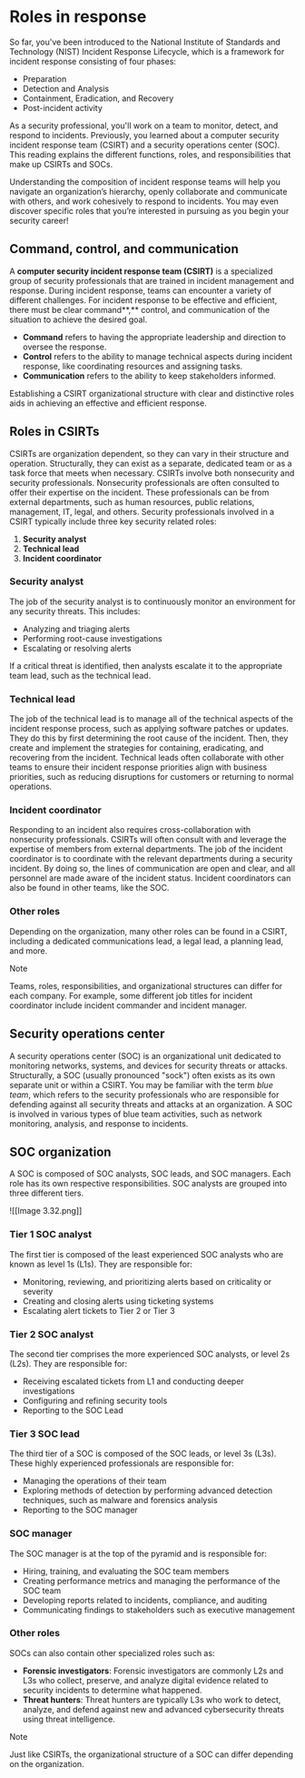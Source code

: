 
# Roles in response

So far, you've been introduced to the National Institute of Standards and Technology (NIST) Incident Response Lifecycle, which is a framework for incident response consisting of four phases:

- Preparation
  <br>
- Detection and Analysis
  <br>
- Containment, Eradication, and Recovery
  <br>
- Post-incident activity

As a security professional, you'll work on a team to monitor, detect, and respond to incidents. Previously, you learned about a computer security incident response team (CSIRT) and a security operations center (SOC). This reading explains the different functions, roles, and responsibilities that make up CSIRTs and SOCs.

Understanding the composition of incident response teams will help you navigate an organization’s hierarchy, openly collaborate and communicate with others, and work cohesively to respond to incidents. You may even discover specific roles that you’re interested in pursuing as you begin your security career!

## Command, control, and communication

A **computer security incident response team (CSIRT)** is a specialized group of security professionals that are trained in incident management and response. During incident response, teams can encounter a variety of different challenges. For incident response to be effective and efficient, there must be clear command**,** control, and communication of the situation to achieve the desired goal. 

- **Command** refers to having the appropriate leadership and direction to oversee the response.
  <br>
- **Control** refers to the ability to manage technical aspects during incident response, like coordinating resources and assigning tasks.
  <br>
- **Communication** refers to the ability to keep stakeholders informed.
    
Establishing a CSIRT organizational structure with clear and distinctive roles aids in achieving an effective and efficient response.

## Roles in CSIRTs 

CSIRTs are organization dependent, so they can vary in their structure and operation. Structurally, they can exist as a separate, dedicated team or as a task force that meets when necessary. CSIRTs involve both nonsecurity and security professionals. Nonsecurity professionals are often consulted to offer their expertise on the incident. These professionals can be from external departments, such as human resources, public relations, management, IT, legal, and others. Security professionals involved in a CSIRT typically include three key security related roles: 

1. **Security analyst**
   <br>
2. **Technical lead**
   <br>
3. **Incident coordinator**

### Security analyst

The job of the security analyst is to continuously monitor an environment for any security threats. This includes: 

- Analyzing and triaging alerts
  <br>
- Performing root-cause investigations
  <br>
- Escalating or resolving alerts 
    
If a critical threat is identified, then analysts escalate it to the appropriate team lead, such as the technical lead.

### Technical lead

The job of the technical lead is to manage all of the technical aspects of the incident response process, such as applying software patches or updates. They do this by first determining the root cause of the incident. Then, they create and implement the strategies for containing, eradicating, and recovering from the incident. Technical leads often collaborate with other teams to ensure their incident response priorities align with business priorities, such as reducing disruptions for customers or returning to normal operations.

### Incident coordinator

Responding to an incident also requires cross-collaboration with nonsecurity professionals. CSIRTs will often consult with and leverage the expertise of members from external departments. The job of the incident coordinator is to coordinate with the relevant departments during a security incident. By doing so, the lines of communication are open and clear, and all personnel are made aware of the incident status. Incident coordinators can also be found in other teams, like the SOC.

### **Other roles**

Depending on the organization, many other roles can be found in a CSIRT, including a dedicated communications lead, a legal lead, a planning lead, and more. 

> [!Note]
> Teams, roles, responsibilities, and organizational structures can differ for each company. For example, some different job titles for incident coordinator include incident commander and incident manager.

## Security operations center

A security operations center (SOC) is an organizational unit dedicated to monitoring networks, systems, and devices for security threats or attacks. Structurally, a SOC (usually pronounced "sock") often exists as its own separate unit or within a CSIRT. You may be familiar with the term _blue team_, which refers to the security professionals who are responsible for defending against all security threats and attacks at an organization. A SOC is involved in various types of blue team activities, such as network monitoring, analysis, and response to incidents.

## SOC organization

A SOC is composed of SOC analysts, SOC leads, and SOC managers. Each role has its own respective responsibilities. SOC analysts are grouped into three different tiers.

![[Image 3.32.png]]

### Tier 1 SOC analyst

The first tier is composed of the least experienced SOC analysts who are known as level 1s (L1s). They are responsible for:

- Monitoring, reviewing, and prioritizing alerts based on criticality or severity
  <br>
- Creating and closing alerts using ticketing systems
  <br>
- Escalating alert tickets to Tier 2 or Tier 3

### Tier 2 SOC analyst

The second tier comprises the more experienced SOC analysts, or level 2s (L2s). They are responsible for: 

- Receiving escalated tickets from L1 and conducting deeper investigations
  <br>
- Configuring and refining security tools
  <br>
- Reporting to the SOC Lead

### Tier 3 SOC lead

The third tier of a SOC is composed of the SOC leads, or level 3s (L3s). These highly experienced professionals are responsible for:

- Managing the operations of their team
  <br>
- Exploring methods of detection by performing advanced detection techniques, such as malware and forensics analysis
  <br>
- Reporting to the SOC manager

### SOC manager 

The SOC manager is at the top of the pyramid and is responsible for: 

- Hiring, training, and evaluating the SOC team members
  <br>
- Creating performance metrics and managing the performance of the SOC team
  <br>
- Developing reports related to incidents, compliance, and auditing
  <br>
- Communicating findings to stakeholders such as executive management

### Other roles

SOCs can also contain other specialized roles such as: 

- **Forensic investigators**: Forensic investigators are commonly L2s and L3s who collect, preserve, and analyze digital evidence related to security incidents to determine what happened.
  <br>
- **Threat hunters**: Threat hunters are typically L3s who work to detect, analyze, and defend against new and advanced cybersecurity threats using threat intelligence.

> [!Note]
> Just like CSIRTs, the organizational structure of a SOC can differ depending on the organization.
